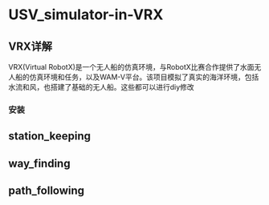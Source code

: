 # USV_simulator-in-VRX
## VRX详解  
VRX(Virtual RobotX)是一个无人船的仿真环境，与RobotX比赛合作提供了水面无人船的仿真环境和任务，以及WAM-V平台。该项目模拟了真实的海洋环境，包括水流和风，也搭建了基础的无人船。这些都可以进行diy修改
### 安装
## station_keeping
## way_finding
## path_following
